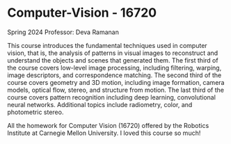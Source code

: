 # Computer-Vision - 16720

Spring 2024
Professor: Deva Ramanan

This course introduces the fundamental techniques used in computer vision, that is, the analysis of patterns in visual images to reconstruct and understand the objects and scenes that generated them. The first third of the course covers low-level image processing, including filtering, warping, image descriptors, and correspondence matching. The second third of the course covers geometry and 3D motion, including image formation, camera models, optical flow, stereo, and structure from motion. The last third of the course covers pattern recognition including deep learning, convolutional neural networks. Additional topics include radiometry, color, and photometric stereo.

All the homework for Computer Vision (16720) offered by the Robotics Institute at Carnegie Mellon University. I loved this course so much!
